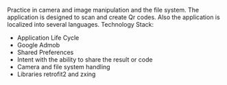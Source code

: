 Practice in camera and image manipulation and the file system. The application is designed to scan and create Qr codes. Also the application is localized into several languages. 
Technology Stack:
- Application Life Cycle
- Google Admob
- Shared Preferences
- Intent with the ability to share the result or code
- Camera and file system handling
- Libraries retrofit2 and zxing
